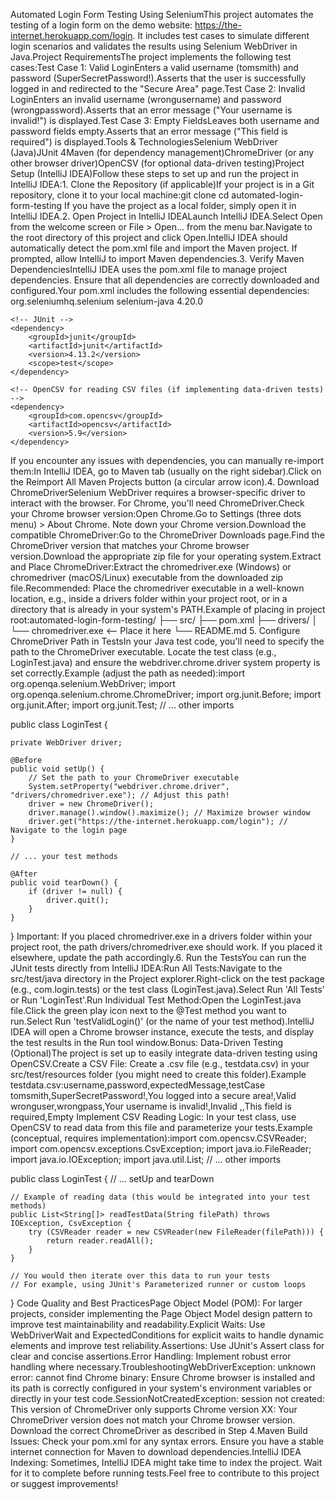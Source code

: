 Automated Login Form Testing Using SeleniumThis project automates the testing of a login form on the demo website: https://the-internet.herokuapp.com/login. It includes test cases to simulate different login scenarios and validates the results using Selenium WebDriver in Java.Project RequirementsThe project implements the following test cases:Test Case 1: Valid LoginEnters a valid username (tomsmith) and password (SuperSecretPassword!).Asserts that the user is successfully logged in and redirected to the "Secure Area" page.Test Case 2: Invalid LoginEnters an invalid username (wrongusername) and password (wrongpassword).Asserts that an error message ("Your username is invalid!") is displayed.Test Case 3: Empty FieldsLeaves both username and password fields empty.Asserts that an error message ("This field is required") is displayed.Tools & TechnologiesSelenium WebDriver (Java)JUnit 4Maven (for dependency management)ChromeDriver (or any other browser driver)OpenCSV (for optional data-driven testing)Project Setup (IntelliJ IDEA)Follow these steps to set up and run the project in IntelliJ IDEA:1. Clone the Repository (if applicable)If your project is in a Git repository, clone it to your local machine:git clone <your-repository-url>
cd automated-login-form-testing
If you have the project as a local folder, simply open it in IntelliJ IDEA.2. Open Project in IntelliJ IDEALaunch IntelliJ IDEA.Select Open from the welcome screen or File > Open... from the menu bar.Navigate to the root directory of this project and click Open.IntelliJ IDEA should automatically detect the pom.xml file and import the Maven project. If prompted, allow IntelliJ to import Maven dependencies.3. Verify Maven DependenciesIntelliJ IDEA uses the pom.xml file to manage project dependencies. Ensure that all dependencies are correctly downloaded and configured.Your pom.xml includes the following essential dependencies:<dependencies>
    <!-- Selenium WebDriver -->
    <dependency>
        <groupId>org.seleniumhq.selenium</groupId>
        <artifactId>selenium-java</artifactId>
        <version>4.20.0</version>
    </dependency>

    <!-- JUnit -->
    <dependency>
        <groupId>junit</groupId>
        <artifactId>junit</artifactId>
        <version>4.13.2</version>
        <scope>test</scope>
    </dependency>

    <!-- OpenCSV for reading CSV files (if implementing data-driven tests) -->
    <dependency>
        <groupId>com.opencsv</groupId>
        <artifactId>opencsv</artifactId>
        <version>5.9</version>
    </dependency>
</dependencies>
If you encounter any issues with dependencies, you can manually re-import them:In IntelliJ IDEA, go to Maven tab (usually on the right sidebar).Click on the Reimport All Maven Projects button (a circular arrow icon).4. Download ChromeDriverSelenium WebDriver requires a browser-specific driver to interact with the browser. For Chrome, you'll need ChromeDriver.Check your Chrome browser version:Open Chrome.Go to Settings (three dots menu) > About Chrome. Note down your Chrome version.Download the compatible ChromeDriver:Go to the ChromeDriver Downloads page.Find the ChromeDriver version that matches your Chrome browser version.Download the appropriate zip file for your operating system.Extract and Place ChromeDriver:Extract the chromedriver.exe (Windows) or chromedriver (macOS/Linux) executable from the downloaded zip file.Recommended: Place the chromedriver executable in a well-known location, e.g., inside a drivers folder within your project root, or in a directory that is already in your system's PATH.Example of placing in project root:automated-login-form-testing/
├── src/
├── pom.xml
├── drivers/
│   └── chromedriver.exe  <-- Place it here
└── README.md
5. Configure ChromeDriver Path in TestsIn your Java test code, you'll need to specify the path to the ChromeDriver executable. Locate the test class (e.g., LoginTest.java) and ensure the webdriver.chrome.driver system property is set correctly.Example (adjust the path as needed):import org.openqa.selenium.WebDriver;
import org.openqa.selenium.chrome.ChromeDriver;
import org.junit.Before;
import org.junit.After;
import org.junit.Test;
// ... other imports

public class LoginTest {

    private WebDriver driver;

    @Before
    public void setUp() {
        // Set the path to your ChromeDriver executable
        System.setProperty("webdriver.chrome.driver", "drivers/chromedriver.exe"); // Adjust this path!
        driver = new ChromeDriver();
        driver.manage().window().maximize(); // Maximize browser window
        driver.get("https://the-internet.herokuapp.com/login"); // Navigate to the login page
    }

    // ... your test methods

    @After
    public void tearDown() {
        if (driver != null) {
            driver.quit();
        }
    }
}
Important: If you placed chromedriver.exe in a drivers folder within your project root, the path drivers/chromedriver.exe should work. If you placed it elsewhere, update the path accordingly.6. Run the TestsYou can run the JUnit tests directly from IntelliJ IDEA:Run All Tests:Navigate to the src/test/java directory in the Project explorer.Right-click on the test package (e.g., com.login.tests) or the test class (LoginTest.java).Select Run 'All Tests' or Run 'LoginTest'.Run Individual Test Method:Open the LoginTest.java file.Click the green play icon next to the @Test method you want to run.Select Run 'testValidLogin()' (or the name of your test method).IntelliJ IDEA will open a Chrome browser instance, execute the tests, and display the test results in the Run tool window.Bonus: Data-Driven Testing (Optional)The project is set up to easily integrate data-driven testing using OpenCSV.Create a CSV File: Create a .csv file (e.g., testdata.csv) in your src/test/resources folder (you might need to create this folder).Example testdata.csv:username,password,expectedMessage,testCase
tomsmith,SuperSecretPassword!,You logged into a secure area!,Valid
wronguser,wrongpass,Your username is invalid!,Invalid
,,This field is required,Empty
Implement CSV Reading Logic: In your test class, use OpenCSV to read data from this file and parameterize your tests.Example (conceptual, requires implementation):import com.opencsv.CSVReader;
import com.opencsv.exceptions.CsvException;
import java.io.FileReader;
import java.io.IOException;
import java.util.List;
// ... other imports

public class LoginTest {
    // ... setUp and tearDown

    // Example of reading data (this would be integrated into your test methods)
    public List<String[]> readTestData(String filePath) throws IOException, CsvException {
        try (CSVReader reader = new CSVReader(new FileReader(filePath))) {
            return reader.readAll();
        }
    }

    // You would then iterate over this data to run your tests
    // For example, using JUnit's Parameterized runner or custom loops
}
Code Quality and Best PracticesPage Object Model (POM): For larger projects, consider implementing the Page Object Model design pattern to improve test maintainability and readability.Explicit Waits: Use WebDriverWait and ExpectedConditions for explicit waits to handle dynamic elements and improve test reliability.Assertions: Use JUnit's Assert class for clear and concise assertions.Error Handling: Implement robust error handling where necessary.TroubleshootingWebDriverException: unknown error: cannot find Chrome binary: Ensure Chrome browser is installed and its path is correctly configured in your system's environment variables or directly in your test code.SessionNotCreatedException: session not created: This version of ChromeDriver only supports Chrome version XX: Your ChromeDriver version does not match your Chrome browser version. Download the correct ChromeDriver as described in Step 4.Maven Build Issues: Check your pom.xml for any syntax errors. Ensure you have a stable internet connection for Maven to download dependencies.IntelliJ IDEA Indexing: Sometimes, IntelliJ IDEA might take time to index the project. Wait for it to complete before running tests.Feel free to contribute to this project or suggest improvements!
